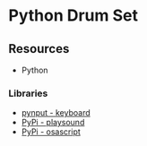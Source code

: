 # Python Drum Set

## Resources

* Python

### Libraries

* [pynput - keyboard](https://pynput.readthedocs.io/en/latest/keyboard.html)
* [PyPi - playsound](https://pypi.org/project/playsound/)
* [PyPi - osascript](https://pypi.org/project/osascript/)
